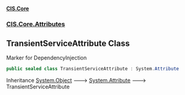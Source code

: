#### [CIS.Core](index.md 'index')
### [CIS.Core.Attributes](CIS.Core.Attributes.md 'CIS.Core.Attributes')

## TransientServiceAttribute Class

Marker for DependencyInjection

```csharp
public sealed class TransientServiceAttribute : System.Attribute
```

Inheritance [System.Object](https://docs.microsoft.com/en-us/dotnet/api/System.Object 'System.Object') &#129106; [System.Attribute](https://docs.microsoft.com/en-us/dotnet/api/System.Attribute 'System.Attribute') &#129106; TransientServiceAttribute